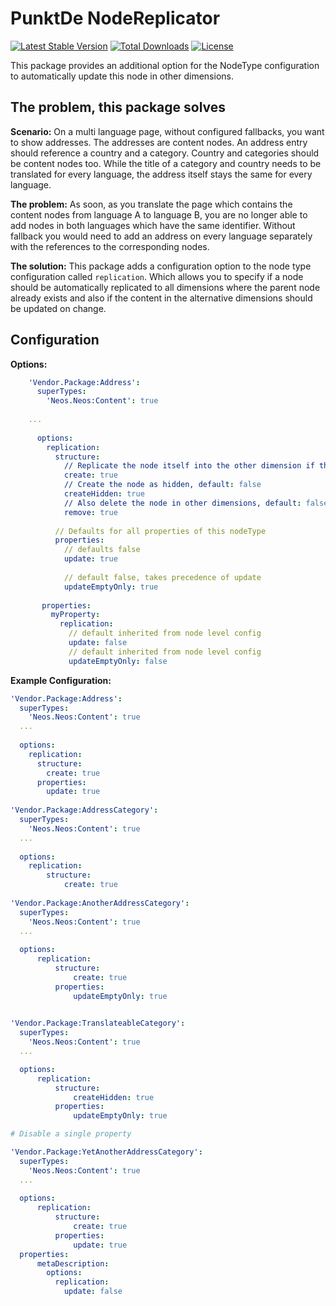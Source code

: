 # PunktDe NodeReplicator

[![Latest Stable Version](https://poser.pugx.org/punktDe/nodereplicator/v/stable)](https://packagist.org/packages/punktDe/nodereplicator) [![Total Downloads](https://poser.pugx.org/punktDe/nodereplicator/downloads)](https://packagist.org/packages/punktDe/nodereplicator) [![License](https://poser.pugx.org/punktDe/nodereplicator/license)](https://packagist.org/packages/punktDe/nodereplicator)

This package provides an additional option for the NodeType configuration to automatically update this node in other dimensions.

## The problem, this package solves

**Scenario:** On a multi language page, without configured fallbacks, you want to show addresses. The addresses are content nodes. An address entry should reference a country and a category. Country and categories should be content nodes too. While the title of a category and country needs to be translated for every language, the address itself stays the same for every language.

**The problem:** As soon, as you translate the page which contains the content nodes from language A to language B, you are no longer able to add nodes in both languages which have the same identifier. Without fallback you would need to add an address on every language separately with the references to the corresponding nodes.

**The solution:** This package adds a configuration option to the node type configuration called `replication`. Which allows you to specify if a node should be automatically replicated to all dimensions where the parent node already exists and also if the content in the alternative dimensions should be updated on change. 

## Configuration

**Options:**

```yaml
    'Vendor.Package:Address':
      superTypes:
        'Neos.Neos:Content': true
      
    ...
      
      options:
        replication:
          structure:
            // Replicate the node itself into the other dimension if the parent exists and the node is missing, default: false
            create: true
            // Create the node as hidden, default: false
            createHidden: true
            // Also delete the node in other dimensions, default: false
            remove: true
    
          // Defaults for all properties of this nodeType 
          properties:
            // defaults false
            update: true
            
            // default false, takes precedence of update
            updateEmptyOnly: true 
    
       properties:
         myProperty:
           replication:
             // default inherited from node level config
             update: false
             // default inherited from node level config
             updateEmptyOnly: false
```


**Example Configuration:**

```yaml
'Vendor.Package:Address':
  superTypes:
    'Neos.Neos:Content': true
  ...
  
  options:
    replication:
      structure:
        create: true
      properties: 
        update: true
    
'Vendor.Package:AddressCategory':
  superTypes:
    'Neos.Neos:Content': true
  ...
  
  options:  
    replication:
        structure:
            create: true
      
'Vendor.Package:AnotherAddressCategory':
  superTypes:
    'Neos.Neos:Content': true
  ...
  
  options:
      replication:
          structure:
              create: true
          properties:
              updateEmptyOnly: true
      

'Vendor.Package:TranslateableCategory':
  superTypes:
    'Neos.Neos:Content': true
  ...

  options:
      replication:
          structure:
              createHidden: true
          properties:
              updateEmptyOnly: true

# Disable a single property

'Vendor.Package:YetAnotherAddressCategory':
  superTypes:
    'Neos.Neos:Content': true
  ...
  
  options:
      replication:
          structure:
              create: true
          properties:
              update: true
  properties:    
      metaDescription:
        options:
          replication:
            update: false
```
